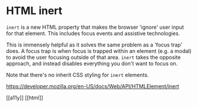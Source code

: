 # HTML inert

`inert` is a new HTML property that makes the browser 'ignore' user input for that element. This includes focus events and assistive technologies.

This is immensely helpful as it solves the same problem as a 'focus trap' does. A focus trap is when focus is trapped within an element (e.g. a modal) to avoid the user focusing outside of that area. `inert` takes the opposite approach, and instead disables everything you don't want to focus on.

Note that there's no inherit CSS styling for `inert` elements.

https://developer.mozilla.org/en-US/docs/Web/API/HTMLElement/inert

[[a11y]]
[[html]]